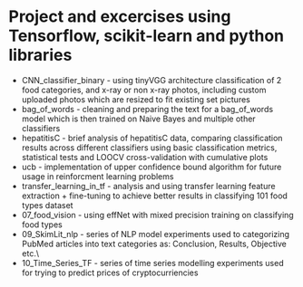 # Project and excercises using Tensorflow, scikit-learn and python libraries

* CNN_classifier_binary - using tinyVGG architecture classification of 2 food categories, and x-ray or non x-ray photos, including custom uploaded photos which are resized to fit existing set pictures
* bag_of_words - cleaning and preparing the text for a bag_of_words model which is then trained on Naive Bayes and multiple other classifiers
* hepatitisC - brief analysis of hepatitisC data, comparing classification results across different classifiers using basic classification metrics, statistical tests and LOOCV cross-validation with cumulative plots
* ucb - implementation of upper confidence bound algorithm for future usage in reinforcment learning problems
* transfer_learning_in_tf - analysis and using transfer learning feature extraction + fine-tuning to achieve better results in classifying 101 food types dataset
* 07_food_vision - using effNet with mixed precision training on classifying food types
* 09_SkimLit_nlp - series of NLP model experiments used to categorizing PubMed articles into text categories as: Conclusion, Results, Objective etc.\
* 10_Time_Series_TF - series of time series modelling experiments used for trying to predict prices of cryptocurriencies
